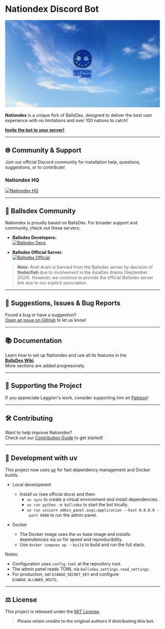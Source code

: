 # Nationdex Discord Bot

![NationDex Banner](assets/nationdex_banner.png)

**Nationdex** is a unique fork of BallsDex, designed to deliver the best user experience with no limitations and over 100 nations to catch!

[**Invite the bot to your server!**](https://discord.com/application-directory/1207017704096141312)

---

## 🌐 Community & Support

Join our official Discord community for installation help, questions, suggestions, or to contribute!

### Nationdex HQ

[![Nationdex HQ](https://discord.com/api/guilds/1118965941221466194/embed.png?style=banner2)](https://discord.gg/tKh3n5uVnm)

---

## 🤝 Ballsdex Community

Nationdex is proudly based on BallsDex. For broader support and community, check out these servers:

- **Ballsdex Developers:**  
  [![Ballsdex Devs](https://discord.com/api/guilds/1255250024741212262/embed.png?style=banner3)](https://discord.gg/PKKhee4fvy)

- **Ballsdex Official Server:**  
  [![Ballsdex Official](https://discord.com/api/guilds/1049118743101452329/embed.png?style=banner2)](https://discord.gg/tKh3n5uVnm)

> **Note:** Ariel Aram is banned from the Ballsdex server by decision of **thebicfish** due to involvement in the AsiaDex drama (September 2024). However, we continue to provide the official Ballsdex server link due to our explicit association.

---

## 🐞 Suggestions, Issues & Bug Reports

Found a bug or have a suggestion?  
[Open an issue on GitHub](../../issues) to let us know!

---

## 📚 Documentation

Learn how to set up Nationdex and use all its features in the  
[**BallsDex Wiki**](https://github.com/laggron42/BallsDex-Discordbot/wiki/).  
More sections are added progressively.

---

## 💖 Supporting the Project

If you appreciate Laggron's work, consider supporting him on [Patreon](https://patreon.com/retke)!

---

## 🛠️ Contributing

Want to help improve Nationdex?  
Check out our [Contribution Guide](CONTRIBUTING.md) to get started!

---

## 🚀 Development with uv

This project now uses [uv](https://docs.astral.sh/uv/) for fast dependency management and Docker builds.

- Local development
  - Install uv (see official docs) and then:
    - `uv sync` to create a virtual environment and install dependencies.
    - `uv run python -m ballsdex` to start the bot locally.
    - `uv run uvicorn admin_panel.asgi:application --host 0.0.0.0 --port 8000` to run the admin panel.

- Docker
  - The Docker image uses the uv base image and installs dependencies via uv for speed and reproducibility.
  - Use `docker compose up --build` to build and run the full stack.

Notes:

- Configuration uses `config.toml` at the repository root.
- The admin panel reads TOML via `ballsdex.settings.read_settings`.
- For production, set `DJANGO_SECRET_KEY` and configure `DJANGO_ALLOWED_HOSTS`.

---

## ⚖️ License

This project is released under the [MIT License](https://opensource.org/licenses/MIT).

> **Please retain credits to the original authors if distributing this bot.**
